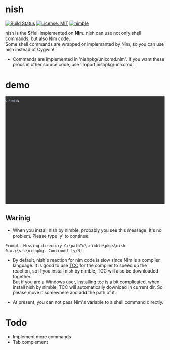 # nish
[![Build Status](https://travis-ci.org/gmshiba/nish.svg?branch=master)](https://travis-ci.org/gmshiba/nish)
[![License: MIT](https://img.shields.io/badge/License-MIT-yellow.svg)](https://opensource.org/licenses/MIT)
[![nimble](https://raw.githubusercontent.com/yglukhov/nimble-tag/master/nimble.png)](https://github.com/yglukhov/nimble-tag)

nish is the **SH**ell implemented on **NI**m.
nish can use not only shell commands, but also Nim code.  
Some shell commands are wrapped or implemanted by Nim,
so you can use nish instead of Cygwin!


* Commands are implemented in 'nishpkg/unixcmd.nim'.
If you want these procs in other source code, use 'import nishpkg/unixcmd'.

# demo

![demo](demo/nishdemo.gif)

## Warinig

* When you install nish by nimble, probably you see this message. It's no problem. Please type 'y' to continue.

```
Prompt: Missing directory C:\pathTo\.nimble\pkgs\nish-0.x.x\src\nishpkg. Continue? [y/N]
```


* By default, nish's reaction for nim code is slow since Nim is a compiler language.
It is good to use [TCC](https://bellard.org/tcc/) for the compiler to speed up the reaction, so if you install nish by nimble, TCC will also be downloaded together.  
But if you are a Windows user, installing tcc is a bit complicated. when install nish by nimble, TCC will automatically download in current dir. So please move it somewhere and add the path of it.

* At present, you can not pass Nim's variable to a shell command directly.
# Todo

* Implement more commands
* Tab complement
